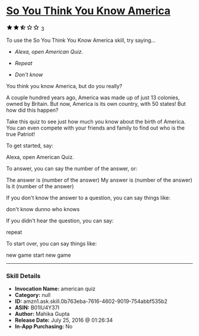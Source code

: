 # [So You Think You Know America](http://alexa.amazon.com/#skills/amzn1.ask.skill.0b763eba-7616-4602-9019-754abbf535b2)
![2.6 stars](../../images/ic_star_black_18dp_1x.png)![2.6 stars](../../images/ic_star_black_18dp_1x.png)![2.6 stars](../../images/ic_star_half_black_18dp_1x.png)![2.6 stars](../../images/ic_star_border_black_18dp_1x.png)![2.6 stars](../../images/ic_star_border_black_18dp_1x.png) 3

To use the So You Think You Know America skill, try saying...

* *Alexa, open American Quiz.*

* *Repeat*

* *Don't know*

You think you know America, but do you really? 

A couple hundred years ago, America was made up of just 13 colonies, owned by Britain. But now, America is its own country, with 50 states! But how did this happen? 

Take this quiz to see just how much you know about the birth of America. You can even compete with your friends and family to find out who is the true Patriot!

To get started, say:

Alexa, open American Quiz.


To answer, you can say the number of the answer, or:

The answer is (number of the answer)
My answer is (number of the answer)
Is it (number of the answer)


If you don't know the answer to a question, you can say things like:

don't know
dunno
who knows


If you didn't hear the question, you can say:

repeat


To start over, you can say things like:

new game
start new game

***

### Skill Details

* **Invocation Name:** american quiz
* **Category:** null
* **ID:** amzn1.ask.skill.0b763eba-7616-4602-9019-754abbf535b2
* **ASIN:** B01IU4Y37I
* **Author:** Mahika Gupta
* **Release Date:** July 25, 2016 @ 01:26:34
* **In-App Purchasing:** No
